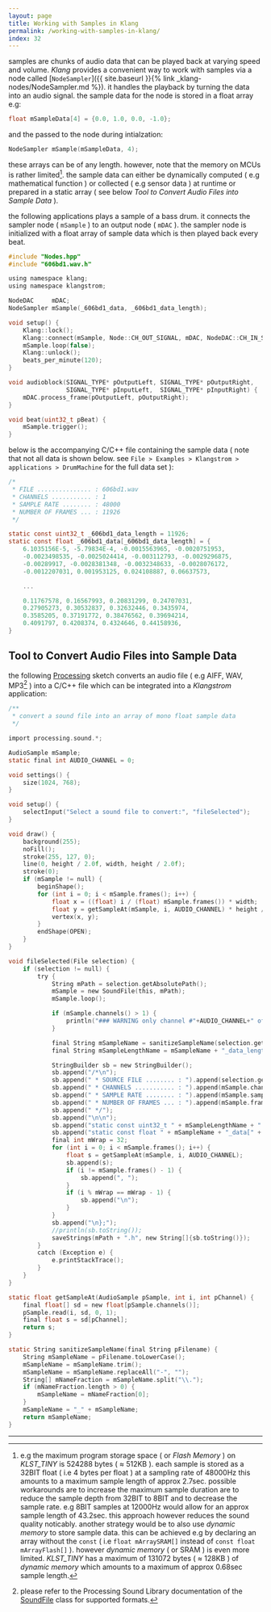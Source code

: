 ```yaml
---
layout: page
title: Working with Samples in Klang
permalink: /working-with-samples-in-klang/
index: 32
---
```


samples are chunks of audio data that can be played back at varying speed and volume. *Klang* provides a convenient way to work with samples via a node called [`NodeSampler`]({{ site.baseurl }}{% link _klang-nodes/NodeSampler.md %}). it handles the playback by turning the data into an audio signal. the sample data for the node is stored in a float array e.g:

```c
float mSampleData[4] = {0.0, 1.0, 0.0, -1.0};
```

and the passed to the node during intialzation:

```c
NodeSampler mSample(mSampleData, 4);
```

these arrays can be of any length. however, note that the memory on MCUs is rather limited[^1]. the sample data can either be dynamically computed ( e.g mathematical function ) or collected ( e.g sensor data ) at runtime or prepared in a static array ( see below *Tool to Convert Audio Files into Sample Data* ).

the following applications plays a sample of a bass drum. it connects the sampler node ( `mSample` ) to an output node ( `mDAC` ). the sampler node is initialized with a float array of sample data which is then played back every beat.

```c
#include "Nodes.hpp"
#include "606bd1.wav.h"

using namespace klang;
using namespace klangstrom;

NodeDAC     mDAC;
NodeSampler mSample(_606bd1_data, _606bd1_data_length);

void setup() {
    Klang::lock();
    Klang::connect(mSample, Node::CH_OUT_SIGNAL, mDAC, NodeDAC::CH_IN_SIGNAL_LEFT);
    mSample.loop(false);
    Klang::unlock();
    beats_per_minute(120);
}

void audioblock(SIGNAL_TYPE* pOutputLeft, SIGNAL_TYPE* pOutputRight, 
                SIGNAL_TYPE* pInputLeft,  SIGNAL_TYPE* pInputRight) {
    mDAC.process_frame(pOutputLeft, pOutputRight);
}

void beat(uint32_t pBeat) {
    mSample.trigger();
}
```

below is the accompanying C/C++ file containing the sample data ( note that not all data is shown below. see `File > Examples > Klangstrom > applications > DrumMachine` for the full data set ):

```c
/*
 * FILE ............... : 606bd1.wav
 * CHANNELS ........... : 1
 * SAMPLE RATE ........ : 48000
 * NUMBER OF FRAMES ... : 11926
 */

static const uint32_t _606bd1_data_length = 11926;
static const float _606bd1_data[_606bd1_data_length] = {
    6.1035156E-5, -5.79834E-4, -0.0015563965, -0.0020751953, 
    -0.0023498535, -0.0025024414, -0.003112793, -0.0029296875, 
    -0.00289917, -0.0028381348, -0.0032348633, -0.0028076172, 
    -0.0012207031, 0.001953125, 0.024108887, 0.06637573, 

    ...

    0.11767578, 0.16567993, 0.20831299, 0.24707031, 
    0.27905273, 0.30532837, 0.32632446, 0.3435974, 
    0.3585205, 0.37191772, 0.38476562, 0.39694214, 
    0.4091797, 0.4208374, 0.4324646, 0.44158936, 
}
```

## Tool to Convert Audio Files into Sample Data

the following [Processing](https://processing.org) sketch converts an audio file ( e.g AIFF, WAV, MP3[^2] ) into a C/C++ file which can be integrated into a *Klangstrom* application:

```c
/**
 * convert a sound file into an array of mono float sample data
 */

import processing.sound.*;

AudioSample mSample;
static final int AUDIO_CHANNEL = 0;

void settings() {
    size(1024, 768);
}

void setup() {
    selectInput("Select a sound file to convert:", "fileSelected");
}

void draw() {
    background(255);
    noFill();
    stroke(255, 127, 0);
    line(0, height / 2.0f, width, height / 2.0f);
    stroke(0);
    if (mSample != null) {
        beginShape();
        for (int i = 0; i < mSample.frames(); i++) {
            float x = ((float) i / (float) mSample.frames()) * width;
            float y = getSampleAt(mSample, i, AUDIO_CHANNEL) * height / 2.0f + height / 2.0f;
            vertex(x, y);
        }
        endShape(OPEN);
    }
}

void fileSelected(File selection) {
    if (selection != null) {
        try {
            String mPath = selection.getAbsolutePath();
            mSample = new SoundFile(this, mPath);
            mSample.loop();

            if (mSample.channels() > 1) {
                println("### WARNING only channel #"+AUDIO_CHANNEL+" of this multi-channel source file is converted into a sample.");
            }

            final String mSampleName = sanitizeSampleName(selection.getName());
            final String mSampleLengthName = mSampleName + "_data_length";

            StringBuilder sb = new StringBuilder();
            sb.append("/*\n");
            sb.append(" * SOURCE FILE ........ : ").append(selection.getName() + "\n");
            sb.append(" * CHANNELS ........... : ").append(mSample.channels() + "\n");
            sb.append(" * SAMPLE RATE ........ : ").append(mSample.sampleRate() + "\n");
            sb.append(" * NUMBER OF FRAMES ... : ").append(mSample.frames() + "\n");
            sb.append(" */");
            sb.append("\n\n");
            sb.append("static const uint32_t " + mSampleLengthName + " = " + mSample.frames() + ";\n");
            sb.append("static const float " + mSampleName + "_data[" + mSampleLengthName + "] = {\n");
            final int mWrap = 32;
            for (int i = 0; i < mSample.frames(); i++) {
                float s = getSampleAt(mSample, i, AUDIO_CHANNEL);
                sb.append(s);
                if (i != mSample.frames() - 1) {
                    sb.append(", ");
                }
                if (i % mWrap == mWrap - 1) {
                    sb.append("\n");
                }
            }
            sb.append("\n};");
            //println(sb.toString());
            saveStrings(mPath + ".h", new String[]{sb.toString()});
        } 
        catch (Exception e) {
            e.printStackTrace();
        }
    }
}

static float getSampleAt(AudioSample pSample, int i, int pChannel) {
    final float[] sd = new float[pSample.channels()];
    pSample.read(i, sd, 0, 1);
    final float s = sd[pChannel];
    return s;
}

static String sanitizeSampleName(final String pFilename) {
    String mSampleName = pFilename.toLowerCase();
    mSampleName = mSampleName.trim();
    mSampleName = mSampleName.replaceAll("-", "");
    String[] mNameFraction = mSampleName.split("\\.");
    if (mNameFraction.length > 0) {
        mSampleName = mNameFraction[0];
    }
    mSampleName = "_" + mSampleName;
    return mSampleName;
}
```

---

[^1]: e.g the maximum program storage space ( or *Flash Memory* ) on *KLST_TINY* is 524288 bytes ( ≈ 512KB ). each sample is stored as a 32BIT float ( i.e 4 bytes per float ) at a sampling rate of 48000Hz this amounts to a maximum sample length of approx 2.7sec. possible workarounds are to increase the maximum sample duration are to reduce the sample depth from 32BIT to 8BIT and to decrease the sample rate. e.g 8BIT samples at 12000Hz would allow for an approx sample length of 43.2sec. this approach however reduces the sound quality noticably. another strategy would be to also use *dynamic memory* to store sample data. this can be achieved e.g by declaring an array without the `const` ( i.e `float mArraySRAM[]` instead of `const float mArrayFlash[]` ). however *dynamic memory* ( or SRAM ) is even more limited. *KLST_TINY* has a maximum of 131072 bytes ( ≈ 128KB ) of *dynamic memory* which amounts to a maximum of approx 0.68sec sample length.
[^2]: please refer to the Processing Sound Library documentation of the [SoundFile](https://processing.org/reference/libraries/sound/SoundFile.html) class for supported formats.
